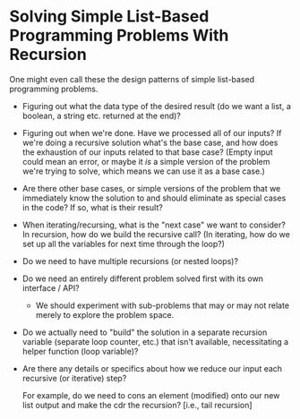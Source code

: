 Solving Simple List-Based Programming Problems With Recursion
=============================================================

One might even call these the design patterns of simple list-based programming problems.

   * Figuring out what the data type of the desired result (do we want a list, a boolean, a string etc.
     returned at the end)?

   * Figuring out when we're done.  Have we processed all of our inputs?  If we're doing a recursive solution
     what's the base case, and how does the exhaustion of our inputs related to that base case?
     (Empty input could mean an error, or maybe it *is* a simple version of the problem we're trying to solve,
      which means we can use it as a base case.)

   * Are there other base cases, or simple versions of the problem that we immediately know the solution
     to and should eliminate as special cases in the code?  If so, what is their result?

   * When iterating/recursing, what is the "next case" we want to consider?  In recursion, how do we
     build the recursive call?  (In iterating, how do we set up all the variables for next time through the loop?)

   * Do we need to have multiple recursions (or nested loops)?

   * Do we need an entirely different problem solved first with its own interface / API?

        * We should experiment with sub-problems that may or may not relate merely to explore the problem space.

   * Do we actually need to "build" the solution in a separate recursion variable (separate loop counter, etc.)
     that isn't available, necessitating a helper function (loop variable)?

   * Are there any details or specifics about how we reduce our input each recursive (or iterative) step?

     For example, do we need to cons an element (modified) onto our new list output and make the cdr
     the recursion?  [i.e., tail recursion]

   
